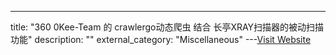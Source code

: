 ---
title: "360 0Kee-Team 的 crawlergo动态爬虫 结合 长亭XRAY扫描器的被动扫描功能"
description: ""
external_category: "Miscellaneous"
---[Visit Website](https://github.com/timwhitez/crawlergo_x_XRAY)

